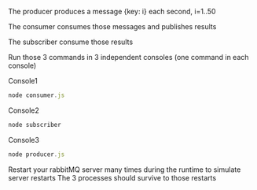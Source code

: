 The producer produces a message {key: i} each second, i=1..50

The consumer consumes those messages and publishes results

The subscriber consume those results

Run those 3 commands in 3 independent consoles (one command in each console)

Console1
````javascript
node consumer.js
````

Console2
````javascript
node subscriber
````

Console3
````javascript
node producer.js
````

Restart your rabbitMQ server many times during the runtime to simulate server restarts
The 3 processes should survive to those restarts